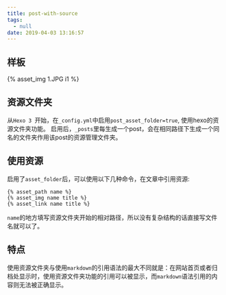 ```yaml
---
title: post-with-source
tags:
  - null
date: 2019-04-03 13:16:57
---
```


##  样板
{% asset_img 1.JPG i1 %}

## 资源文件夹
从`Hexo 3 `开始，在`_config.yml`中启用`post_asset_folder=true`, 使用hexo的资源文件夹功能。
启用后，`_posts`里每生成一个post，会在相同路径下生成一个同名的文件夹作用该post的资源管理文件夹。

## 使用资源
启用了`asset_folder`后，可以使用以下几种命令，在文章中引用资源:
```
{% asset_path name %}
{% asset_img name title %}
{% asset_link name title %}
```
`name`的地方填写资源文件夹开始的相对路径，所以没有复杂结构的话直接写文件名就可以了。

## 特点
使用资源文件夹与使用`markdown`的引用语法的最大不同就是：在网站首页或者归档处显示时，使用资源文件夹功能的引用可以被显示，而`markdown`语法引用的内容则无法被正确显示。
